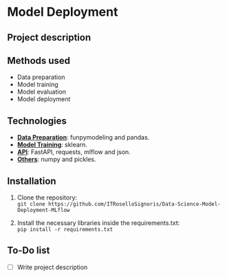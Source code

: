 # Model Deployment
## Project description

## Methods used
- Data preparation
- Model training
- Model evaluation
- Model deployment

## Technologies
- <ins>**Data Preparation**</ins>: funpymodeling and pandas.
- <ins>**Model Training**</ins>: sklearn.
- <ins>**API**</ins>: FastAPI, requests, mlflow and json.
- <ins>**Others**</ins>: numpy and pickles.

## Installation
1. Clone the repository:  
`git clone https://github.com/ITRoselloSignoris/Data-Science-Model-Deployment-MLflow`

2. Install the necessary libraries inside the requirements.txt:  
`pip install -r requirements.txt`

## To-Do list
- [ ] Write project description